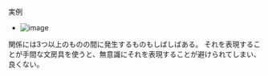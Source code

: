 
実例
- ![image](https://gyazo.com/a0ed07635105e866b56a07e50f31d578/thumb/1000)

関係には3つ以上のものの間に発生するものもしばしばある。
それを表現することが手間な文房具を使うと、無意識にそれを表現することが避けられてしまい、良くない。

